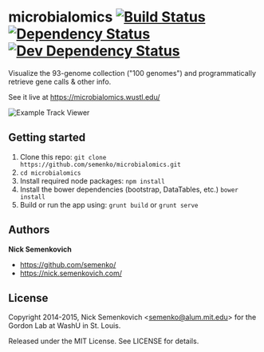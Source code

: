 microbialomics [![Build Status](https://travis-ci.org/semenko/microbialomics.svg?branch=master)](https://travis-ci.org/semenko/microbialomics) [![Dependency Status](https://www.versioneye.com/user/projects/54d24e843ca0849531000133/badge.svg?style=flat)](https://www.versioneye.com/user/projects/54d24e843ca0849531000133) [![Dev Dependency Status](https://david-dm.org/semenko/microbialomics/dev-status.svg?theme=shields.io)](https://david-dm.org/semenko/microbialomics#info=devDependencies)
==============

Visualize the 93-genome collection ("100 genomes") and programmatically retrieve gene calls &amp; other info.

See it live at https://microbialomics.wustl.edu/

![Example Track Viewer](/../screenshots-for-readme/01-main-screenshot.png?raw=true "Example Track Viewer")

## Getting started
1. Clone this repo: `git clone https://github.com/semenko/microbialomics.git`
2. `cd microbialomics`
3. Install required node packages: `npm install`
4. Install the bower dependencies (bootstrap, DataTables, etc.) `bower install`
5. Build or run the app using: `grunt build` or `grunt serve`


## Authors
**Nick Semenkovich**

+ https://github.com/semenko/
+ https://nick.semenkovich.com/

## License
Copyright 2014-2015, Nick Semenkovich \<semenko@alum.mit.edu\> for the Gordon Lab at WashU in St. Louis.

Released under the MIT License. See LICENSE for details.
